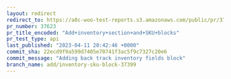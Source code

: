 ```yaml
---
layout: redirect
redirect_to: https://a8c-woo-test-reports.s3.amazonaws.com/public/pr/37623/api/index.html
pr_number: 37623
pr_title_encoded: "Add+inventory+section+and+SKU+blocks"
pr_test_type: api
last_published: "2023-04-11 20:42:46 +0000"
commit_sha: 22ecd9f9a599d7405e70741f3ac5f9c7327c20e6
commit_message: "Adding back track inventory fields block"
branch_name: add/inventory-sku-block-37399
---
```

